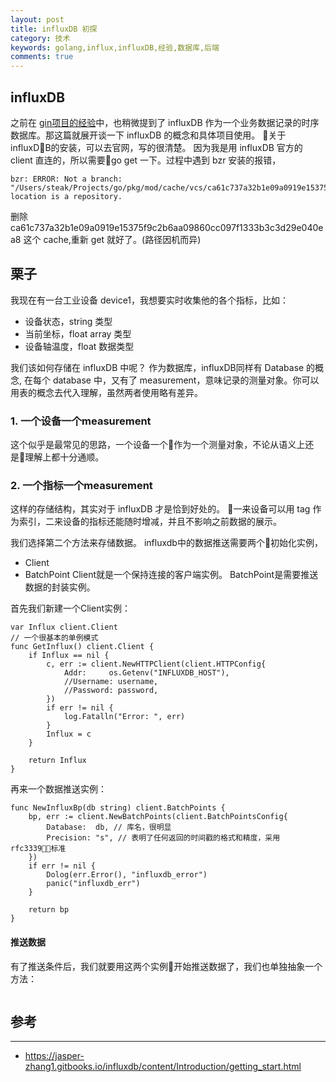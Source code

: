 ```yaml
---
layout: post
title: influxDB 初探
category: 技术
keywords: golang,influx,influxDB,经验,数据库,后端
comments: true
---
```


## influxDB

之前在 [gin项目的经验](./_posts/tech/2018-12-01-gin-project-structure.md)中，也稍微提到了 influxDB 作为一个业务数据记录的时序数据库。那这篇就展开谈一下 influxDB 的概念和具体项目使用。
关于influxDB的安装，可以去官网，写的很清楚。
因为我是用 influxDB 官方的 client 直连的，所以需要go get 一下。过程中遇到 bzr 安装的报错，
```
bzr: ERROR: Not a branch: "/Users/steak/Projects/go/pkg/mod/cache/vcs/ca61c737a32b1e09a0919e15375f9c2b6aa09860cc097f1333b3c3d29e040ea8/.bzr/branch/": location is a repository.
```
删除ca61c737a32b1e09a0919e15375f9c2b6aa09860cc097f1333b3c3d29e040ea8 这个 cache,重新 get 就好了。(路径因机而异)

## 栗子

我现在有一台工业设备 device1，我想要实时收集他的各个指标，比如：
- 设备状态，string 类型
- 当前坐标，float array 类型
- 设备轴温度，float 数据类型

我们该如何存储在 influxDB 中呢？
作为数据库，influxDB同样有 Database 的概念,
在每个 database 中，又有了 measurement，意味记录的测量对象。你可以用表的概念去代入理解，虽然两者使用略有差异。

### 1. 一个设备一个measurement
这个似乎是最常见的思路，一个设备一个作为一个测量对象，不论从语义上还是理解上都十分通顺。

### 2. 一个指标一个measurement
这样的存储结构，其实对于 influxDB 才是恰到好处的。
一来设备可以用 tag 作为索引，二来设备的指标还能随时增减，并且不影响之前数据的展示。

我们选择第二个方法来存储数据。
influxdb中的数据推送需要两个初始化实例，
- Client
- BatchPoint
Client就是一个保持连接的客户端实例。
BatchPoint是需要推送数据的封装实例。

首先我们新建一个Client实例：
```
var Influx client.Client
// 一个很基本的单例模式
func GetInflux() client.Client {
	if Influx == nil {
		c, err := client.NewHTTPClient(client.HTTPConfig{
			Addr:     os.Getenv("INFLUXDB_HOST"),
			//Username: username,
			//Password: password,
		})
		if err != nil {
			log.Fatalln("Error: ", err)
		}
		Influx = c
	}

	return Influx
}
```
再来一个数据推送实例：
```
func NewInfluxBp(db string) client.BatchPoints {
	bp, err := client.NewBatchPoints(client.BatchPointsConfig{
		Database:  db, // 库名，很明显
		Precision: "s", // 表明了任何返回的时间戳的格式和精度，采用 rfc3339标准
	})
	if err != nil {
		Dolog(err.Error(), "influxdb_error")
		panic("influxdb_err")
	}

	return bp
}
```
#### 推送数据
有了推送条件后，我们就要用这两个实例开始推送数据了，我们也单独抽象一个方法：
```

```


## 参考
---
- https://jasper-zhang1.gitbooks.io/influxdb/content/Introduction/getting_start.html